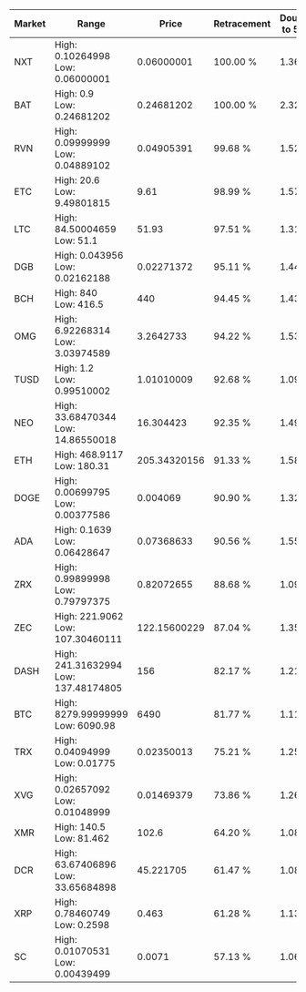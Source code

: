 | Market | Range | Price| Retracement | Doubles to 50% |
| --- | --- | --- | --- | --- |
| NXT | High: 0.10264998<br />Low: 0.06000001 | 0.06000001 | 100.00 % | 1.36 |
| BAT | High: 0.9<br />Low: 0.24681202 | 0.24681202 | 100.00 % | 2.32 |
| RVN | High: 0.09999999<br />Low: 0.04889102 | 0.04905391 | 99.68 % | 1.52 |
| ETC | High: 20.6<br />Low: 9.49801815 | 9.61 | 98.99 % | 1.57 |
| LTC | High: 84.50004659<br />Low: 51.1 | 51.93 | 97.51 % | 1.31 |
| DGB | High: 0.043956<br />Low: 0.02162188 | 0.02271372 | 95.11 % | 1.44 |
| BCH | High: 840<br />Low: 416.5 | 440 | 94.45 % | 1.43 |
| OMG | High: 6.92268314<br />Low: 3.03974589 | 3.2642733 | 94.22 % | 1.53 |
| TUSD | High: 1.2<br />Low: 0.99510002 | 1.01010009 | 92.68 % | 1.09 |
| NEO | High: 33.68470344<br />Low: 14.86550018 | 16.304423 | 92.35 % | 1.49 |
| ETH | High: 468.9117<br />Low: 180.31 | 205.34320156 | 91.33 % | 1.58 |
| DOGE | High: 0.00699795<br />Low: 0.00377586 | 0.004069 | 90.90 % | 1.32 |
| ADA | High: 0.1639<br />Low: 0.06428647 | 0.07368633 | 90.56 % | 1.55 |
| ZRX | High: 0.99899998<br />Low: 0.79797375 | 0.82072655 | 88.68 % | 1.09 |
| ZEC | High: 221.9062<br />Low: 107.30460111 | 122.15600229 | 87.04 % | 1.35 |
| DASH | High: 241.31632994<br />Low: 137.48174805 | 156 | 82.17 % | 1.21 |
| BTC | High: 8279.99999999<br />Low: 6090.98 | 6490 | 81.77 % | 1.11 |
| TRX | High: 0.04094999<br />Low: 0.01775 | 0.02350013 | 75.21 % | 1.25 |
| XVG | High: 0.02657092<br />Low: 0.01048999 | 0.01469379 | 73.86 % | 1.26 |
| XMR | High: 140.5<br />Low: 81.462 | 102.6 | 64.20 % | 1.08 |
| DCR | High: 63.67406896<br />Low: 33.65684898 | 45.221705 | 61.47 % | 1.08 |
| XRP | High: 0.78460749<br />Low: 0.2598 | 0.463 | 61.28 % | 1.13 |
| SC | High: 0.01070531<br />Low: 0.00439499 | 0.0071 | 57.13 % | 1.06 |
